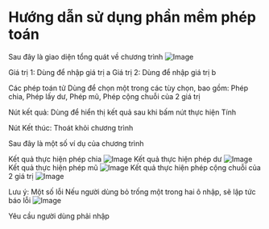 # Hướng dẫn sử dụng phần mềm phép toán
Sau đây là giao diện tổng quát về chương trình
![Image](https://cdn.glitch.com/a67afc81-5438-418b-a97b-7bb10c7d4cf4%2F1.png?v=1578555823946)

Giá trị 1: Dùng để nhập giá trị a
Giá trị 2: Dùng để nhập giá trị b

Các phép toán tử
Dùng để chọn một trong các tùy chọn, bao gồm: Phép chia, Phép lấy dư, Phép mũ, Phép cộng chuỗi của 2 giá trị

Nút kết quả: Dùng để hiển thị kết quả sau khi bấm nút thực hiện Tính

Nút Kết thúc: Thoát khỏi chương trình

Sau đây là một số ví dụ của chương trình

Kết quả thực hiện phép chia
![Image](https://cdn.glitch.com/a67afc81-5438-418b-a97b-7bb10c7d4cf4%2F3.png?v=1578557460535)
Kết quả thực hiện phép dư
![Image](https://cdn.glitch.com/a67afc81-5438-418b-a97b-7bb10c7d4cf4%2F4.png?v=1578557460682)
Kết quả thực hiện phép mũ
![Image](https://cdn.glitch.com/a67afc81-5438-418b-a97b-7bb10c7d4cf4%2F5.png?v=1578557461083)
Kết quả thực hiện phép cộng chuỗi của 2 giá trị
![Image](https://cdn.glitch.com/a67afc81-5438-418b-a97b-7bb10c7d4cf4%2F6.png?v=1578557460480)

Lưu ý: Một số lỗi
Nếu người dùng bỏ trống một trong hai ô nhập, sẽ lập tức báo lỗi
![Image](https://cdn.glitch.com/a67afc81-5438-418b-a97b-7bb10c7d4cf4%2F2.png?v=1578556315362)

Yêu cầu người dùng phải nhập
